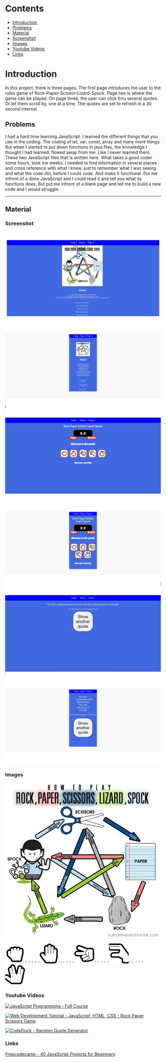  # Contents 
 
 - [Introduction](#Introduction)
 - [Problems](#Problems)
 - [Material](#Material)
 - [Screenshot](#Screenshot)
 - [Images](#Images)
 - [Youtube Videos](#Youtube-Videos)
 - [Links](#Links)

# Introduction

In this project, there is three pages.
The first page introduces the user to the rules game of Rock-Paper-Scissor-Lizard-Spock. 
Page two is where the game can be played.
On page three, the user can click thru several quotes. Or let them scroll by, one at a time. 
The quotes are set to refresh in a 30 second interval.


## Problems 

I had a hard time learning JavaScript. 
I learned the different things that you use in the coding. The coding of let, var, const, array and many more things. 
But when I started to put down functions in java files, the knowledge I thought I had learned, flowed away from me. Like I never learned them.
These two JavaScript files that is written here. What takes a good coder some hours, took me weeks.
I needed to find information in several places and cross reference with what I knew, just to remember what I was seeing and what the code did, before I could code.
And make it functional.
Put me infront of a done JavaScript and I could read it and tell you what its functions does. 
But put me infront of a blank page and tell me to build a new code and I would struggle. 


***


## Material

### Screenshot

<img src="assets/screenshots/page 1 - computer screen.png"> 

<img src="assets/screenshots/page 1 - mobile screen.png"> 

<img src="assets/screenshots/page 2 - computer screen.png"> 

<img src="assets/screenshots/page 2 - mobile screen.png"> 

<img src="assets/screenshots/page 3 - computer screen.png"> 

<img src="assets/screenshots/page 3 - mobile screen.png"> 


### Images

<img src="assets/images/RPSLS.jpg"> 

<img src="assets/images/rock.png">- - - - -<img src="assets/images/paper.png">- - - - -<img src="assets/images/scissor.png">- - - - -<img src="assets/images/lizard.png">- - - - -<img src="assets/images/spock.png">


### Youtube Videos

[![JavaScript Programming - Full Course](http://img.youtube.com/vi/jS4aFq5-91M/0.jpg)](http://www.youtube.com/watch?v=jS4aFq5-91M)

[![Web Development Tutorial - JavaScript, HTML, CSS - Rock Paper Scissors Game](http://img.youtube.com/vi/jaVNP3nIAv0/0.jpg)](http://www.youtube.com/watch?v=jaVNP3nIAv0)

[![CodeDuck - Random Quote Generator](http://img.youtube.com/vi/NmstSmMykqc/0.jpg)](http://www.youtube.com/watch?v=NmstSmMykqc)


### Links

[Freecodecamp - 40 JavaScript Projects for Beginners](https://www.freecodecamp.org/news/javascript-projects-for-beginners/#how-to-create-a-color-flipper)
